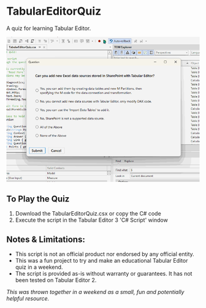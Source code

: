 # TabularEditorQuiz
A quiz for learning Tabular Editor.

![A demonstration of the Tabular Editor quiz](TabularEditorQuiz-Demo.gif)

## To Play the Quiz
1. Download the TabularEditorQuiz.csx or copy the C# code
2. Execute the script in the Tabular Editor 3 'C# Script' window

## Notes & Limitations:
- This script is not an official product nor endorsed by any official entity.
- This was a fun project to try and make an educational Tabular Editor quiz in a weekend.
- The script is provided as-is without warranty or guarantees. It has not been tested on Tabular Editor 2.

_This was thrown together in a weekend as a small, fun and potentially helpful resource._